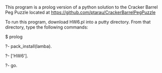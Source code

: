 This program is a prolog version of a python solution to the Cracker Barrel Peg Puzzle located at https://github.com/ptarau/CrackerBarrelPegPuzzle

To run this program, download HW6.pl into a putty directory. From that directory, type the following commands: 

$ prolog

?- pack_install(lamba).

?- ['HW6'].

?- go.

